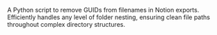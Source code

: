 A Python script to remove GUIDs from filenames in Notion exports. Efficiently handles any level of folder nesting, ensuring clean file paths throughout complex directory structures.


